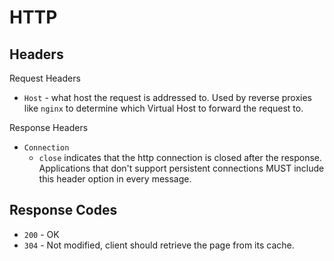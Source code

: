 # HTTP

## Headers

Request Headers

-   `Host` - what host the request is addressed to. Used by reverse
    proxies like `nginx` to determine which Virtual Host to forward the
    request to.

Response Headers

-   `Connection`
    -   `close` indicates that the http connection is closed after the
        response. Applications that don\'t support persistent
        connections MUST include this header option in every message.

## Response Codes

-   `200` - OK
-   `304` - Not modified, client should retrieve the page from its
    cache.
